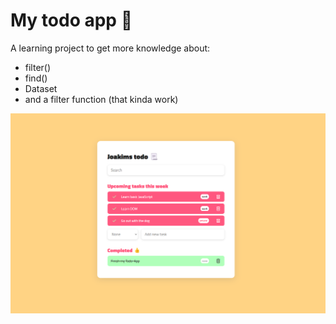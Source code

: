 # My todo app 👋

A learning project to get more knowledge about:

* filter()
* find()
* Dataset
* and a filter function (that kinda work)

![](./images/screenshot-todo-app.png)